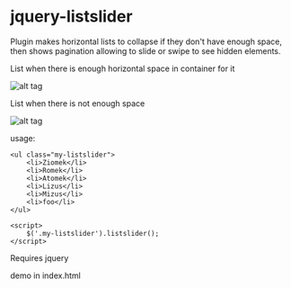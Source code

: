 # jquery-listslider
Plugin  makes horizontal lists to collapse if they don't have enough space, then shows pagination allowing to slide or swipe
to see hidden elements. 


List when there is enough horizontal space in container for it

![alt tag](https://cloud.githubusercontent.com/assets/4959057/9834163/86dc96ac-59af-11e5-814f-e8fb5700fb5a.png)



List when there is not enough space

![alt tag](https://cloud.githubusercontent.com/assets/4959057/9834162/86db71dc-59af-11e5-908b-dbc1a9edbdb6.png)


usage: 


    <ul class="my-listslider">
        <li>Ziomek</li>
        <li>Romek</li>
        <li>Atomek</li>
        <li>Lizus</li>
        <li>Mizus</li>
        <li>foo</li>
    </ul>

    <script>
        $('.my-listslider').listslider();
    </script>

Requires jquery

demo in index.html
